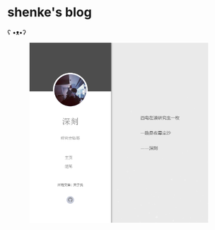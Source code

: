 # shenke's blog

ʕ •ᴥ•ʔ

<p align="center">
    <img src="https://raw.githubusercontent.com/profoundly/data/master/blog/cover.png" width="80%">
</p>
